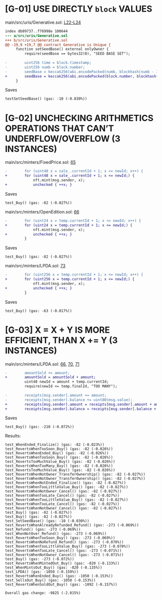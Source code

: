 # [G-01] USE DIRECTLY ```block``` VALUES

main/src/uris/Generative.sol: [L22-L24](https://github.com/code-423n4/2022-12-escher/blob/main/src/uris/Generative.sol#L22-L24)

```diff
index db09737..f76998e 100644
--- a/src/uris/Generative.sol
+++ b/src/uris/Generative.sol
@@ -19,9 +19,7 @@ contract Generative is Unique {
     function setSeedBase() external onlyOwner {
         require(seedBase == bytes32(0), "SEED BASE SET");
 
-        uint256 time = block.timestamp;
-        uint256 numb = block.number;
-        seedBase = keccak256(abi.encodePacked(numb, blockhash(numb - 1), time, (time % 200) + 1));
+        seedBase = keccak256(abi.encodePacked(block.number, blockhash(block.number - 1), block.timestamp, (block.timestamp % 200) + 1));
     }
```

Saves

```
testSetSeedBase() (gas: -10 (-0.030%)) 
```

# [G-02] UNCHECKING ARITHMETICS OPERATIONS THAT CAN’T UNDERFLOW/OVERFLOW (3 INSTANCES)

main/src/minters/FixedPrice.sol: [65](https://github.com/code-423n4/2022-12-escher/blob/main/src/minters/FixedPrice.sol#L65)

```diff
-        for (uint48 x = sale_.currentId + 1; x <= newId; x++) {
+        for (uint48 x = sale_.currentId + 1; x <= newId;) {
             nft.mint(msg.sender, x);
+            unchecked { ++x; }
```

Saves

```
test_Buy() (gas: -82 (-0.027%)) 
```


main/src/minters/OpenEdition.sol: [66](https://github.com/code-423n4/2022-12-escher/blob/main/src/minters/OpenEdition.sol#L66)

```diff
-        for (uint24 x = temp.currentId + 1; x <= newId; x++) {
+        for (uint24 x = temp.currentId + 1; x <= newId;) {
             nft.mint(msg.sender, x);
+            unchecked { ++x; }
         }
```

Saves

```
test_Buy() (gas: -82 (-0.027%)) 
```

main/src/minters/LPDA.sol: [73](https://github.com/code-423n4/2022-12-escher/blob/main/src/minters/LPDA.sol#L73)

```diff
-        for (uint256 x = temp.currentId + 1; x <= newId; x++) {
+        for (uint256 x = temp.currentId + 1; x <= newId;) {
             nft.mint(msg.sender, x);
+            unchecked { ++x; }
         }
```

Saves

```
test_Buy() (gas: -63 (-0.017%))
```

# [G-03] X = X + Y IS MORE EFFICIENT, THAN X += Y (3 INSTANCES)

main/src/minters/LPDA.sol: [66](https://github.com/code-423n4/2022-12-escher/blob/main/src/minters/LPDA.sol#L66), [70](https://github.com/code-423n4/2022-12-escher/blob/main/src/minters/LPDA.sol#L66), [71](https://github.com/code-423n4/2022-12-escher/blob/main/src/minters/LPDA.sol#L71)

```diff
-        amountSold += amount;
+        amountSold = amountSold + amount;
         uint48 newId = amount + temp.currentId;
         require(newId <= temp.finalId, "TOO MANY");
 
-        receipts[msg.sender].amount += amount;
-        receipts[msg.sender].balance += uint80(msg.value);
+        receipts[msg.sender].amount = receipts[msg.sender].amount + amount;
+        receipts[msg.sender].balance = receipts[msg.sender].balance + uint80(msg.value);
```

Saves

```
test_Buy() (gas: -210 (-0.072%))
```

Results:
```
test_WhenEnded_Finalize() (gas: -82 (-0.023%)) 
test_RevertsWhenTooSoon_Buy() (gas: -82 (-0.026%)) 
test_RevertsWhenEnded_Buy() (gas: -82 (-0.026%)) 
test_RevertsWhenTooSoon_Buy() (gas: -82 (-0.026%)) 
test_RevertsTooMuchValue_Buy() (gas: -82 (-0.026%)) 
test_RevertsWhenTooMany_Buy() (gas: -82 (-0.026%)) 
test_RevertsTooMuchValue_Buy() (gas: -82 (-0.026%)) 
test_RevertsWhenNotOwner_TransferOwnership() (gas: -82 (-0.027%)) 
test_RevertsWhenNotOwner_TransferOwnership() (gas: -82 (-0.027%)) 
test_RevertsWhenNotEnded_Finalize() (gas: -82 (-0.027%)) 
test_RevertsWhenTooLittleValue_Buy() (gas: -82 (-0.027%)) 
test_RevertsWhenNotOwner_Cancel() (gas: -82 (-0.027%)) 
test_RevertsWhenTooLate_Cancel() (gas: -82 (-0.027%)) 
test_RevertsWhenTooLittleValue_Buy() (gas: -82 (-0.027%)) 
test_RevertsWhenTooLate_Cancel() (gas: -82 (-0.027%)) 
test_RevertsWhenNotOwner_Cancel() (gas: -82 (-0.027%)) 
test_Buy() (gas: -82 (-0.027%)) 
test_Buy() (gas: -82 (-0.027%)) 
test_SetSeedBase() (gas: -10 (-0.030%)) 
test_RevertsWhenAlreadyRefunded_Refund() (gas: -273 (-0.069%)) 
test_Refund() (gas: -273 (-0.069%)) 
test_WhenNotOver_Refund() (gas: -273 (-0.069%)) 
test_RevertsWhenTooSoon_Buy() (gas: -273 (-0.069%)) 
test_RevertsWhenNoRefund_Refund() (gas: -273 (-0.070%)) 
test_RevertsWhenTooLittleValue_Buy() (gas: -273 (-0.070%)) 
test_RevertsWhenTooLate_Cancel() (gas: -273 (-0.071%)) 
test_RevertsWhenNotOwner_Cancel() (gas: -273 (-0.071%)) 
test_Buy() (gas: -273 (-0.072%)) 
test_RevertsWhenMintedOut_Buy() (gas: -820 (-0.133%)) 
test_WhenMintsOut_Buy() (gas: -820 (-0.135%)) 
test_LPDA() (gas: -1050 (-0.150%)) 
test_RevertsWhenEnded_Buy() (gas: -1050 (-0.153%)) 
test_SellsOut_Buy() (gas: -1050 (-0.153%)) 
test_RevertsWhenSoldOut_Buy() (gas: -1092 (-0.157%)) 
```
```
Overall gas change: -9825 (-2.015%)
```